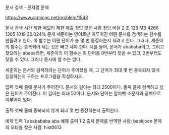 
문서 검색 - 문자열 문제

https://www.acmicpc.net/problem/1543






문서 검색 시간 제한 메모리 제한 제출 정답 맞은 사람 정답 비율 2 초 128 MB 4266 1305 1019 30.024% 문제 세준이는 영어로만 이루어진 어떤 문서를 검색하는 함수를 만들려고 한다. 이 함수는 어떤 단어가 총 몇 번 등장하는지 세려고 한다. 그러나, 세준이의 함수는 중복되어 세는 것은 빼고 세야 한다. 예를 들어, 문서가 abababa이고, 그리고 찾으려는 ababa라면, 세준이의 이 함수는 이 단어를 0번부터 찾을 수 있고, 2번부터도 찾을 수 있다. 그러나 동시에 셀 수는 없다.

세준이는 문서와 검색하려는 단어가 주어졌을 때, 그 단어가 최대 몇 번 중복되지 않게 등장하는지 구하는 프로그램을 작성하시오.

입력 첫째 줄에 문서가 주어진다. 문서의 길이는 최대 2500이다. 둘째 줄에 검색하고 싶은 단어가 주어진다. 이 길이는 최대 50이다. 문서와 단어는 알파벳 소문자와 공백으로 이루어져 있다.

출력 첫째 줄에 중복되지 않게 최대 몇 번 등장하는지 출력한다.

예제 입력 1 ababababa aba 예제 출력 1 2 출처 문제를 번역한 사람: baekjoon 문제의 오타를 찾은 사람: hist0613
